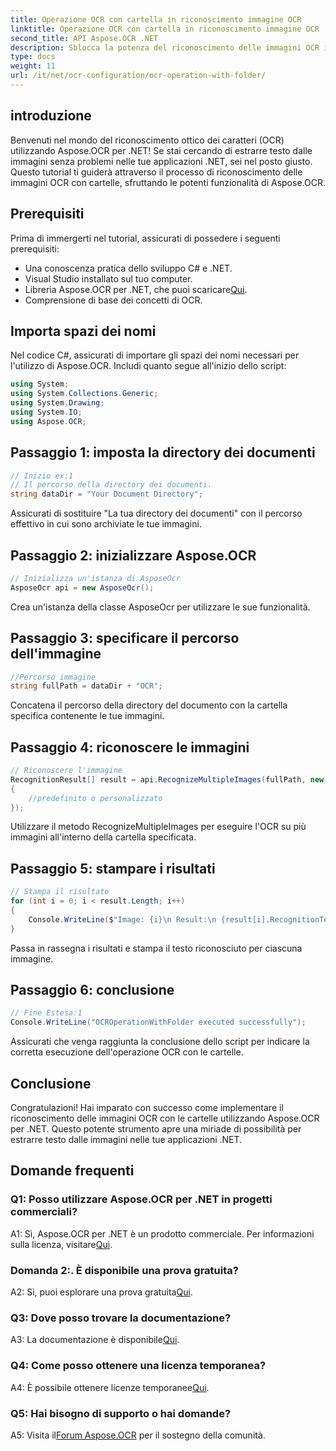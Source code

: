 ```yaml
---
title: Operazione OCR con cartella in riconoscimento immagine OCR
linktitle: Operazione OCR con cartella in riconoscimento immagine OCR
second_title: API Aspose.OCR .NET
description: Sblocca la potenza del riconoscimento delle immagini OCR in .NET con Aspose.OCR. Estrai testo senza sforzo dalle immagini.
type: docs
weight: 11
url: /it/net/ocr-configuration/ocr-operation-with-folder/
---
```

## introduzione

Benvenuti nel mondo del riconoscimento ottico dei caratteri (OCR) utilizzando Aspose.OCR per .NET! Se stai cercando di estrarre testo dalle immagini senza problemi nelle tue applicazioni .NET, sei nel posto giusto. Questo tutorial ti guiderà attraverso il processo di riconoscimento delle immagini OCR con cartelle, sfruttando le potenti funzionalità di Aspose.OCR.

## Prerequisiti

Prima di immergerti nel tutorial, assicurati di possedere i seguenti prerequisiti:

- Una conoscenza pratica dello sviluppo C# e .NET.
- Visual Studio installato sul tuo computer.
-  Libreria Aspose.OCR per .NET, che puoi scaricare[Qui](https://releases.aspose.com/ocr/net/).
- Comprensione di base dei concetti di OCR.

## Importa spazi dei nomi

Nel codice C#, assicurati di importare gli spazi dei nomi necessari per l'utilizzo di Aspose.OCR. Includi quanto segue all'inizio dello script:

```csharp
using System;
using System.Collections.Generic;
using System.Drawing;
using System.IO;
using Aspose.OCR;
```

## Passaggio 1: imposta la directory dei documenti

```csharp
// Inizio ex:1
// Il percorso della directory dei documenti.
string dataDir = "Your Document Directory";
```

Assicurati di sostituire "La tua directory dei documenti" con il percorso effettivo in cui sono archiviate le tue immagini.

## Passaggio 2: inizializzare Aspose.OCR

```csharp
// Inizializza un'istanza di AsposeOcr
AsposeOcr api = new AsposeOcr();
```

Crea un'istanza della classe AsposeOcr per utilizzare le sue funzionalità.

## Passaggio 3: specificare il percorso dell'immagine

```csharp
//Percorso immagine
string fullPath = dataDir + "OCR";
```

Concatena il percorso della directory del documento con la cartella specifica contenente le tue immagini.

## Passaggio 4: riconoscere le immagini

```csharp
// Riconoscere l'immagine
RecognitionResult[] result = api.RecognizeMultipleImages(fullPath, new RecognitionSettings
{
    //predefinito o personalizzato
});
```

Utilizzare il metodo RecognizeMultipleImages per eseguire l'OCR su più immagini all'interno della cartella specificata.

## Passaggio 5: stampare i risultati

```csharp
// Stampa il risultato
for (int i = 0; i < result.Length; i++)
{
    Console.WriteLine($"Image: {i}\n Result:\n {result[i].RecognitionText}");
}
```

Passa in rassegna i risultati e stampa il testo riconosciuto per ciascuna immagine.

## Passaggio 6: conclusione

```csharp
// Fine Estesa:1
Console.WriteLine("OCROperationWithFolder executed successfully");
```

Assicurati che venga raggiunta la conclusione dello script per indicare la corretta esecuzione dell'operazione OCR con le cartelle.

## Conclusione

Congratulazioni! Hai imparato con successo come implementare il riconoscimento delle immagini OCR con le cartelle utilizzando Aspose.OCR per .NET. Questo potente strumento apre una miriade di possibilità per estrarre testo dalle immagini nelle tue applicazioni .NET.

## Domande frequenti

### Q1: Posso utilizzare Aspose.OCR per .NET in progetti commerciali?

 A1: Sì, Aspose.OCR per .NET è un prodotto commerciale. Per informazioni sulla licenza, visitare[Qui](https://purchase.aspose.com/buy).

### Domanda 2:. È disponibile una prova gratuita?

 A2: Sì, puoi esplorare una prova gratuita[Qui](https://releases.aspose.com/).

### Q3: Dove posso trovare la documentazione?

 A3: La documentazione è disponibile[Qui](https://reference.aspose.com/ocr/net/).

### Q4: Come posso ottenere una licenza temporanea?

 A4: È possibile ottenere licenze temporanee[Qui](https://purchase.aspose.com/temporary-license/).

### Q5: Hai bisogno di supporto o hai domande?

 A5: Visita il[Forum Aspose.OCR](https://forum.aspose.com/c/ocr/16) per il sostegno della comunità.